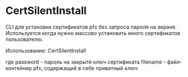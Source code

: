 # CertSilentInstall
CLI для установки сертификатов pfx без запроса пароля на экране. Используется когда нужно массово установить много сертификатов пользователю.

Использование:
CertSilentInstall <password> <filename>

где 
password - пароль на закрытй ключ сертификата
filename - файл-контейнер pfx, содержащий в себе приватный ключ
